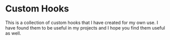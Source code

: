 # Custom Hooks

This is a collection of custom hooks that I have created for my own use. I have found them to be useful in my projects and I hope you find them useful as well.
